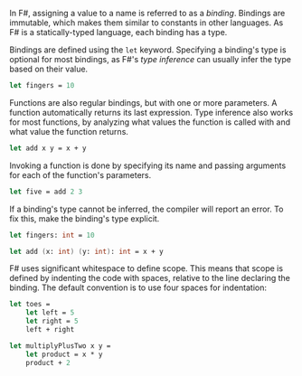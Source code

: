 In F#, assigning a value to a name is referred to as a _binding_. Bindings are immutable, which makes them similar to constants in other languages. As F# is a statically-typed language, each binding has a type.

Bindings are defined using the `let` keyword. Specifying a binding's type is optional for most bindings, as F#'s _type inference_ can usually infer the type based on their value.

```fsharp
let fingers = 10
```

Functions are also regular bindings, but with one or more parameters. A function automatically returns its last expression. Type inference also works for most functions, by analyzing what values the function is called with and what value the function returns.

```fsharp
let add x y = x + y
```

Invoking a function is done by specifying its name and passing arguments for each of the function's parameters.

```fsharp
let five = add 2 3
```

If a binding's type cannot be inferred, the compiler will report an error. To fix this, make the binding's type explicit.

```fsharp
let fingers: int = 10

let add (x: int) (y: int): int = x + y
```

F# uses significant whitespace to define scope. This means that scope is defined by indenting the code with spaces, relative to the line declaring the binding. The default convention is to use four spaces for indentation:

```fsharp
let toes =
    let left = 5
    let right = 5
    left + right

let multiplyPlusTwo x y =
    let product = x * y
    product + 2
```
